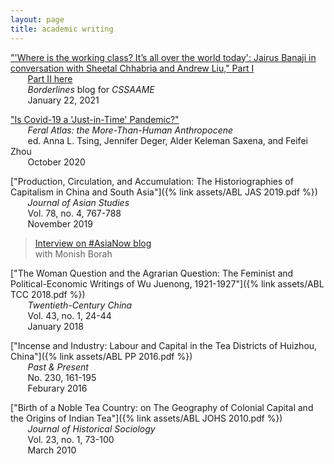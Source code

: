 ```yaml
---
layout: page
title: academic writing
---
```



["'Where is the working class? It’s all over the world today': Jairus Banaji in conversation with Sheetal Chhabria and Andrew Liu," Part I](https://www.borderlines-cssaame.org/posts/2021/1/18/where-is-the-working-class-its-all-over-the-world-today)  
&nbsp;&nbsp;&nbsp;&nbsp;&nbsp;&nbsp; [Part II here](https://www.borderlines-cssaame.org/posts/2021/1/18/part-ii-where-is-the-working-class-its-all-over-the-world-today)  
&nbsp;&nbsp;&nbsp;&nbsp;&nbsp;&nbsp; *Borderlines* blog for *CSSAAME*    
&nbsp;&nbsp;&nbsp;&nbsp;&nbsp;&nbsp;  January 22, 2021


["Is Covid-19 a 'Just-in-Time' Pandemic?"](https://feralatlas.supdigital.org/poster/is-covid-19-a-just-in-time-pandemic)  
&nbsp;&nbsp;&nbsp;&nbsp;&nbsp;&nbsp; *Feral Atlas: the More-Than-Human Anthropocene*   
&nbsp;&nbsp;&nbsp;&nbsp;&nbsp;&nbsp; ed. Anna L. Tsing, Jennifer Deger, Alder Keleman Saxena, and Feifei Zhou  
&nbsp;&nbsp;&nbsp;&nbsp;&nbsp;&nbsp; October 2020

 ["Production, Circulation, and Accumulation: The Historiographies of Capitalism in China and South Asia"]({% link assets/ABL JAS 2019.pdf %})  
 &nbsp;&nbsp;&nbsp;&nbsp;&nbsp;&nbsp; *Journal of Asian Studies*  
 &nbsp;&nbsp;&nbsp;&nbsp;&nbsp;&nbsp; Vol. 78, no. 4, 767-788  
 &nbsp;&nbsp;&nbsp;&nbsp;&nbsp;&nbsp; November 2019
 
 > [Interview on #AsiaNow blog](https://www.asianstudies.org/production-circulation-and-accumulation-andrew-liu-on-the-historiographies-of-capitalism-in-china-and-south-asia/)   
 > with Monish Borah 
 
 ["The Woman Question and the Agrarian Question: The Feminist and Political-Economic Writings of Wu Juenong, 1921-1927"]({% link assets/ABL TCC 2018.pdf %})  
 &nbsp;&nbsp;&nbsp;&nbsp;&nbsp;&nbsp; *Twentieth-Century China*  
 &nbsp;&nbsp;&nbsp;&nbsp;&nbsp;&nbsp; Vol. 43, no. 1, 24-44  
 &nbsp;&nbsp;&nbsp;&nbsp;&nbsp;&nbsp; January 2018  
 
 ["Incense and Industry: Labour and Capital in the Tea Districts of Huizhou, China"]({% link assets/ABL PP 2016.pdf %})  
 &nbsp;&nbsp;&nbsp;&nbsp;&nbsp;&nbsp; *Past & Present*  
 &nbsp;&nbsp;&nbsp;&nbsp;&nbsp;&nbsp; No. 230, 161-195  
 &nbsp;&nbsp;&nbsp;&nbsp;&nbsp;&nbsp; Feburary 2016
 
 ["Birth of a Noble Tea Country: on The Geography of Colonial Capital and the Origins of Indian Tea"]({% link assets/ABL JOHS 2010.pdf %})  
 &nbsp;&nbsp;&nbsp;&nbsp;&nbsp;&nbsp; *Journal of Historical Sociology*  
 &nbsp;&nbsp;&nbsp;&nbsp;&nbsp;&nbsp; Vol. 23, no. 1, 73-100  
 &nbsp;&nbsp;&nbsp;&nbsp;&nbsp;&nbsp; March 2010
 
